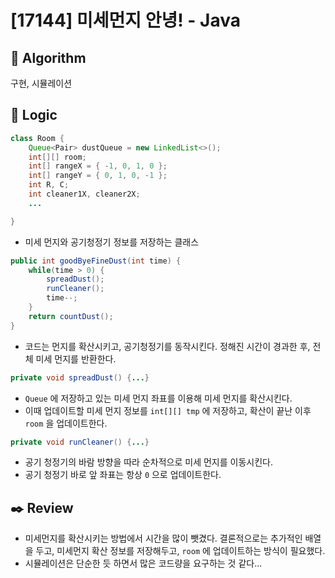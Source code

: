 # [17144] 미세먼지 안녕! - Java

## :pushpin: **Algorithm**

구현, 시뮬레이션

## :round_pushpin: **Logic**

```java
class Room {
    Queue<Pair> dustQueue = new LinkedList<>();
    int[][] room;
    int[] rangeX = { -1, 0, 1, 0 };
    int[] rangeY = { 0, 1, 0, -1 };
    int R, C;
    int cleaner1X, cleaner2X;
    ...

}
```

- 미세 먼지와 공기청정기 정보를 저장하는 클래스

```java
public int goodByeFineDust(int time) {
    while(time > 0) {
        spreadDust();
        runCleaner();
        time--;
    }
    return countDust();
}
```

- 코드는 먼지를 확산시키고, 공기청정기를 동작시킨다. 정해진 시간이 경과한 후, 전체 미세 먼지를 반환한다.

```java
private void spreadDust() {...}
```

- `Queue` 에 저장하고 있는 미세 먼지 좌표를 이용해 미세 먼지를 확산시킨다. 
- 이때 업데이트할 미세 먼지 정보를 `int[][] tmp` 에 저장하고, 확산이 끝난 이후 `room` 을 업데이트한다.

```java
private void runCleaner() {...}
```

- 공기 청정기의 바람 방향을 따라 순차적으로 미세 먼지를 이동시킨다. 
- 공기 청정기 바로 앞 좌표는 항상 `0` 으로 업데이트한다.

## :black_nib: **Review**

- 미세먼지를 확산시키는 방법에서 시간을 많이 뺏겼다. 결론적으로는 추가적인 배열을 두고, 미세먼지 확산 정보를 저장해두고, `room` 에 업데이트하는 방식이 필요했다.
- 시뮬레이션은 단순한 듯 하면서 많은 코드량을 요구하는 것 같다...
